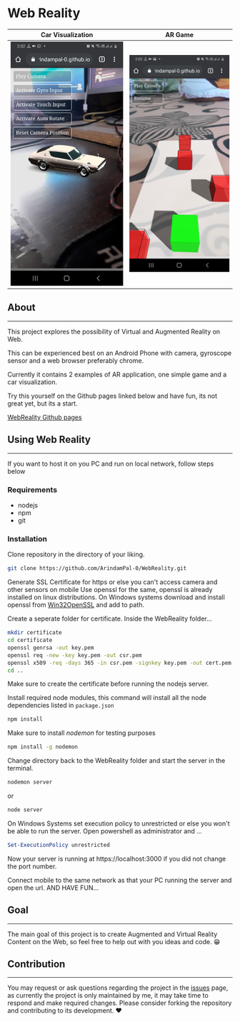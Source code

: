 # Web Reality

Car Visualization       | AR Game
:----------------------:|:-----------------:
![Car Visualization](screenshot/carexample.jpg) | ![AR Game](screenshot/gameexample.jpg)

## About
---

This project explores the possibility of Virtual and Augmented Reality on Web.

This can be experienced best on an Android Phone with camera, gyroscope sensor and a web browser preferably chrome.

Currently it contains 2 examples of AR application, one simple game and a car visualization.

Try this yourself on the Github pages linked below and have fun, its not great yet, but its a start.

[WebReality Github pages](https://arindampal-0.github.io/WebReality)

## Using Web Reality
 ---

If you want to host it on you PC and run on local network, follow steps below

### **Requirements**
* nodejs
* npm
* git

### **Installation**
Clone repository in the directory of your liking.
```bash
git clone https://github.com/ArindamPal-0/WebReality.git
```

Generate SSL Certificate for https or else you can't access camera and other sensors on mobile
Use openssl for the same, openssl is already installed on linux distributions.
On Windows systems download and install openssl from [Win32OpenSSL](https://slproweb.com/products/Win32OpenSSL.html) and add to path.

Create a seperate folder for certificate.
Inside the WebReality folder...
```bash
mkdir certificate
cd certificate
openssl genrsa -out key.pem
openssl req -new -key key.pem -out csr.pem
openssl x509 -req -days 365 -in csr.pem -signkey key.pem -out cert.pem
cd ..
```

Make sure to create the certificate before running the nodejs server.


Install required node modules, this command will install all the node dependencies listed in `package.json`
```bash
npm install
```

Make sure to install *nodemon* for testing purposes
```bash
npm install -g nodemon
```

Change directory back to the WebReality folder and start the server in the terminal.
```bash
nodemon server
```
or
```bash
node server
```

On Windows Systems set execution policy to unrestricted or else you won't be able to run the server.
Open powershell as administrator and ...
```powershell
Set-ExecutionPolicy unrestricted
```

Now your server is running at https://localhost:3000 if you did not change the port number.

Connect mobile to the same network as that your PC running the server and open the url.
AND HAVE FUN...

## Goal
---

The main goal of this project is to create Augmented and Virtual Reality Content on the Web, so feel free to help out with you ideas and code. :grin:

## Contribution
---

You may request or ask questions regarding the project in the [issues](https://github.com/ArindamPal-0/WebReality/issues) page, as currently the project is only maintained by me, it may take time to respond and make required changes. Please consider forking the repository and contributing to its development. :heart:

